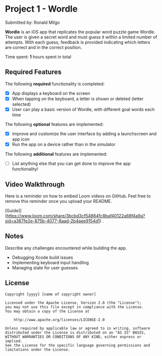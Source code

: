 # Project 1 - Wordle

Submitted by: Ronald Milgo

**Wordle** is an iOS app that replicates the popular word puzzle game Wordle. The user is given a secret word and must guess it within a limited number of attempts. With each guess, feedback is provided indicating which letters are correct and in the correct position.


Time spent: **1** hours spent in total

## Required Features

The following **required** functionality is completed:

- [x] App displays a keyboard on the screen
- [x] When tapping on the keyboard, a letter is shown or deleted (letter selected)
- [x] User can play a basic version of Wordle, with different goal words each time

The following **optional** features are implemented:

- [x] Improve and customize the user interface by adding a launchscreen and app icon
- [x] Run the app on a device rather than in the simulator

The following **additional** features are implemented:

- [ ] List anything else that you can get done to improve the app functionality!

## Video Walkthrough

Here is a reminder on how to embed Loom videos on GitHub. Feel free to remove this reminder once you upload your README. 

[Guide]](https://www.loom.com/share/3bcbd3cf54864fc8baf40122a68f4a9a?sid=a367fe2e-875b-4077-8aad-2b4aee9154d1) .


## Notes

Describe any challenges encountered while building the app.
- Debugging Xcode build issues
- Implementing keyboard input handling
- Managing state for user guesses
## License

    Copyright [yyyy] [name of copyright owner]

    Licensed under the Apache License, Version 2.0 (the "License");
    you may not use this file except in compliance with the License.
    You may obtain a copy of the License at

        http://www.apache.org/licenses/LICENSE-2.0

    Unless required by applicable law or agreed to in writing, software
    distributed under the License is distributed on an "AS IS" BASIS,
    WITHOUT WARRANTIES OR CONDITIONS OF ANY KIND, either express or implied.
    See the License for the specific language governing permissions and
    limitations under the License.
